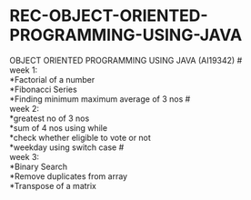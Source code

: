 # REC-OBJECT-ORIENTED-PROGRAMMING-USING-JAVA
OBJECT ORIENTED PROGRAMMING USING JAVA (AI19342)
#<br>week 1: 
        <br>*Factorial of a number
        <br>*Fibonacci Series
        <br>*Finding minimum maximum average of 3 nos
#<br>week 2:
        <br>*greatest no of 3 nos
        <br>*sum of 4 nos using while
        <br>*check whether eligible to vote or not
        <br>*weekday using switch case
#<br>week 3:
       <br>*Binary Search
       <br>*Remove duplicates from array
       <br>*Transpose of a matrix
